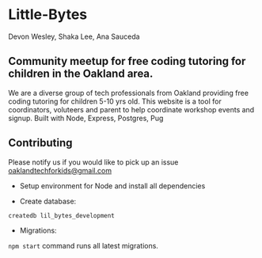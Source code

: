 # Little-Bytes
Devon Wesley, Shaka Lee, Ana Sauceda

## Community meetup for free coding tutoring for children in the Oakland area.

We are a diverse group of tech professionals from Oakland providing free coding tutoring for children 5-10 yrs old. This website is a tool for coordinators, voluteers and parent to help coordinate workshop events and signup. Built with Node, Express, Postgres, Pug

## Contributing

Please notify us if you would like to pick up an issue oaklandtechforkids@gmail.com

- Setup environment for Node and install all dependencies

- Create database:

```
createdb lil_bytes_development
```

- Migrations:

```npm start``` command runs all latest migrations.
